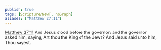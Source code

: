 ```yaml
---
publish: true
tags: [Scripture/NewT, noGraph]
aliases: ["Matthew 27:11"]
---
```

[Matthew 27:11](https://churchofjesuschrist.org/study/scriptures/nt/matt/27?lang=eng&id=p11#p11) And Jesus stood before the governor: and the governor asked him, saying, Art thou the King of the Jews? And Jesus said unto him, Thou sayest.
